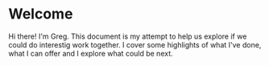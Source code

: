# Welcome

Hi there! I'm Greg. This document is my attempt to help us explore if we could do interestig work together. I cover some highlights of what I've done, what I can offer and I explore what could be next.
